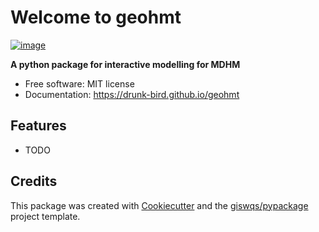 # Welcome to geohmt


[![image](https://img.shields.io/pypi/v/geohmt.svg)](https://pypi.python.org/pypi/geohmt)


**A python package for interactive modelling for MDHM**


-   Free software: MIT license
-   Documentation: <https://drunk-bird.github.io/geohmt>
    

## Features

-   TODO

## Credits

This package was created with [Cookiecutter](https://github.com/cookiecutter/cookiecutter) and the [giswqs/pypackage](https://github.com/giswqs/pypackage) project template.

